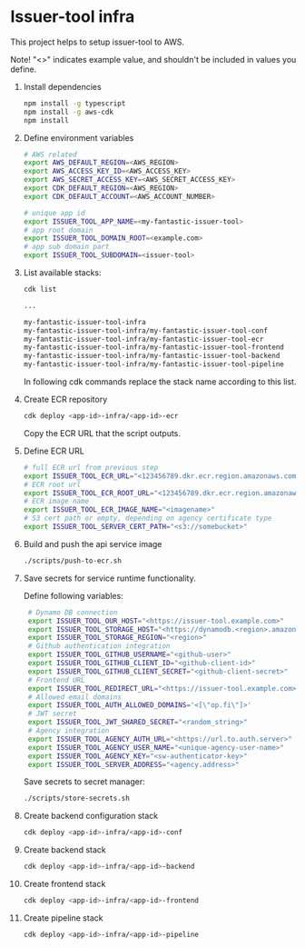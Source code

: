 # Issuer-tool infra

This project helps to setup issuer-tool to AWS.

Note! "<>" indicates example value, and shouldn't be included in values you define.

1. Install dependencies

   ```bash
   npm install -g typescript
   npm install -g aws-cdk
   npm install
   ```

1. Define environment variables

   ```bash
   # AWS related
   export AWS_DEFAULT_REGION=<AWS_REGION>
   export AWS_ACCESS_KEY_ID=<AWS_ACCESS_KEY>
   export AWS_SECRET_ACCESS_KEY=<AWS_SECRET_ACCESS_KEY>
   export CDK_DEFAULT_REGION=<AWS_REGION>
   export CDK_DEFAULT_ACCOUNT=<AWS_ACCOUNT_NUMBER>

   # unique app id
   export ISSUER_TOOL_APP_NAME=<my-fantastic-issuer-tool>
   # app root domain
   export ISSUER_TOOL_DOMAIN_ROOT=<example.com>
   # app sub domain part
   export ISSUER_TOOL_SUBDOMAIN=<issuer-tool>
   ```

1. List available stacks:

   ```bash
   cdk list

   ...

   my-fantastic-issuer-tool-infra
   my-fantastic-issuer-tool-infra/my-fantastic-issuer-tool-conf
   my-fantastic-issuer-tool-infra/my-fantastic-issuer-tool-ecr
   my-fantastic-issuer-tool-infra/my-fantastic-issuer-tool-frontend
   my-fantastic-issuer-tool-infra/my-fantastic-issuer-tool-backend
   my-fantastic-issuer-tool-infra/my-fantastic-issuer-tool-pipeline
   ```

   In following cdk commands replace the stack name according to this list.

1. Create ECR repository

   ```bash
   cdk deploy <app-id>-infra/<app-id>-ecr
   ```

   Copy the ECR URL that the script outputs.

1. Define ECR URL

   ```bash
   # full ECR url from previous step
   export ISSUER_TOOL_ECR_URL="<123456789.dkr.ecr.region.amazonaws.com/imagename>"
   # ECR root url
   export ISSUER_TOOL_ECR_ROOT_URL="<123456789.dkr.ecr.region.amazonaws.com>"
   # ECR image name
   export ISSUER_TOOL_ECR_IMAGE_NAME="<imagename>"
   # S3 cert path or empty, depending on agency certificate type
   export ISSUER_TOOL_SERVER_CERT_PATH="<s3://somebucket>"
   ```

1. Build and push the api service image

   ```bash
   ./scripts/push-to-ecr.sh
   ```

1. Save secrets for service runtime functionality.

   Define following variables:

   ```bash
    # Dynamo DB connection
    export ISSUER_TOOL_OUR_HOST="<https://issuer-tool.example.com>"
    export ISSUER_TOOL_STORAGE_HOST="<https://dynamodb.<region>.amazonaws.com>"
    export ISSUER_TOOL_STORAGE_REGION="<region>"
    # Github authentication integration
    export ISSUER_TOOL_GITHUB_USERNAME="<github-user>"
    export ISSUER_TOOL_GITHUB_CLIENT_ID="<github-client-id>"
    export ISSUER_TOOL_GITHUB_CLIENT_SECRET="<github-client-secret>"
    # Frontend URL
    export ISSUER_TOOL_REDIRECT_URL="<https://issuer-tool.example.com>"
    # Allowed email domains
    export ISSUER_TOOL_AUTH_ALLOWED_DOMAINS='<[\"op.fi\"]>'
    # JWT secret
    export ISSUER_TOOL_JWT_SHARED_SECRET="<random_string>"
    # Agency integration
    export ISSUER_TOOL_AGENCY_AUTH_URL="<https://url.to.auth.server>"
    export ISSUER_TOOL_AGENCY_USER_NAME="<unique-agency-user-name>"
    export ISSUER_TOOL_AGENCY_KEY="<sw-authenticator-key>"
    export ISSUER_TOOL_SERVER_ADDRESS="<agency.address>"
   ```

   Save secrets to secret manager:

   ```bash
   ./scripts/store-secrets.sh
   ```

1. Create backend configuration stack

   ```bash
   cdk deploy <app-id>-infra/<app-id>-conf
   ```

1. Create backend stack

   ```bash
   cdk deploy <app-id>-infra/<app-id>-backend
   ```

1. Create frontend stack

   ```bash
   cdk deploy <app-id>-infra/<app-id>-frontend
   ```

1. Create pipeline stack

   ```bash
   cdk deploy <app-id>-infra/<app-id>-pipeline
   ```
